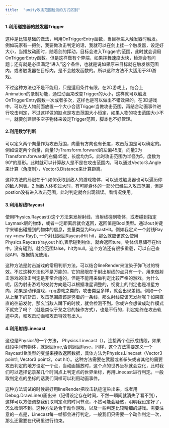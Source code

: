 ```yaml
---
title:  "unity攻击范围检测的方式区别"
---
```


#### 1\.利用碰撞器的触发器Trigger

这种是比较基础的做法，利用OnTriggerEntry函数，当目标进入触发器时触发。例如玩家有一把剑，我要做攻击判定的话，我就可以在剑上挂一个触发器，设定好大小，当播放动画时，随着剑的挥动，目标会进入Trigger的范围，此时就会调用OnTriggerEntry函数。但是这样做有个弊端，如果挥舞速度太快，检测会有问题；还有就是必须满足“进入”这个条件，也就是说如果原来目标就在触发器范围内，或者触发器在目标内，是不会触发函数的。所以这种方法不太适用于3D游戏。

不过这种方法也不是不能用，只是适用条件有限，在2D游戏上，结合上Animation的录制功能，通过动画来改变Trigger的大小，这样就可以触发OnTriggerEntry函数一次或者多次，这样也是可以做出不错效果的。在3D游戏中，可以在人物前面放置一个大小合适Trigger当做攻击范围，再结合动画事件进行攻击判定，不过这样做的缺点是攻击范围大小恒定，如果人物的攻击范围大小不一，就要创建很多空子物体来设定Trigger范围，脚本也不好管理。

#### 2\.利用数学判断

可以定义两个向量作为攻击范围，向量有方向也有长度，攻击范围是可以确定的。例如设定两个向量，向量1为Transform.forward的左偏45度，向量2为Transform.forward的右偏45度，长度均为5。此时攻击范围为半径为5，度数为90°的扇形。此时就可以计算敌人是不是在攻击范围内，可以通过Vector3.Angle来计算（角度制），Vector3.Distance来计算距离。

这种方法的局限在于1.如何获取到敌人的游戏物体，可以通过触发器也可以遍历你的敌人列表。2.当敌人体积过大时，有可能身体的一部分已经进入攻击范围，但是postion没有进入攻击范围，此时判定就会出现错误。看情况使用。

#### 3\.利用射线Raycast

使用Physics.Raycast()这个方法来发射射线，当射线碰到物体，或者碰到指定Laymask层的物体，或者一定距离后就会返回，返回值是Bool类型。通过out关键字来输出碰撞到的物体的信息，变量类型为RaycastHit。例如我定义一个射线Ray ray =new Ray(), 一个射线返回RaycastHit hit，那么就应该这么使用Physics.Raycast(ray,out hit),表示碰到物体，就会返回ture，物体信息储存在hit中。没有碰到，就会范围false，hit为null。这个方法还有很多重载，可以自己查阅API，根据情况使用。

这种方法是射击游戏的常用判断方法，可以结合lineRender来渲染子弹飞过的特效。不过这种方法也不是万能的，它的局限在于射出射线的点只有一个，用来做射击游戏的攻击判定是非常合适的，但是不能用来做判定比较严格的游戏。为什么呢，因为射击游戏的发射方向是可以根据准星调整的，视觉上的判定也是准星方向，如果是动作游戏，rpg游戏之类的，攻击类型多样，就会出现差错。例如一个从上至下的斩击，攻击范围应该是竖着的一条线，那么射线应该怎发射呢？如果直直的往前发射，那么当敌人蹲下的时候，就会检测不到。你或许会想做成动作模式不就完了吗？（就是类似于龙之谷的操作方式），也是不行的，判定始终在攻击轨迹中央，和攻击动画和攻击特效有出入。

#### 4\.利用射线Linecast

这也是Physics的一个方法， Physics.Linecast（）。连接两个点形成线段，如果线段中间有物体，就返回true,否则返回flase，同样，这个方法需要定义一个RaycastHit类型的变量来接收返回数据，具体方法为Physics.Linecast（Vector3 point1, Vector3 point2，out hit）。这种方法需要在武器或者拳头或者其他的需要攻击判定的地方设定一个点，当动画播放时，这个点的世界坐标就会变化，此时我们可以选择记录某几个时间点上判定点的世界坐标，再用Linecast进行判定。一般取判定点的坐标的话我们同样可以利用动画事件。

这种方法调试的时候最好用lineRender把攻击轨迹渲染出来，或者用Debug.DrawLine()画出来（记得设定存在时间，不然一瞬间就消失了看不到），这样可以方便调整我们取判定点的时间节点，不然可能会疑惑，明明我设定好了，怎么检测不到。这种方法适合于动作游戏，以及一些判定比较精细的游戏。需要注意的一点是，Linecast每一帧都会进行判定，一般我们只需要一个动作判定一次，那么还需要在代码里进行约束。